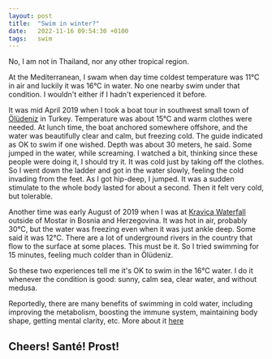 ```yaml
---
layout: post
title:  "Swim in winter?"
date:   2022-11-16 09:54:30 +0100
tags:   swim
---
```


No, I am not in Thailand, nor any other tropical region.

At the Mediterranean, I swam when day time coldest temperature was 11&deg;C in air and luckily it was 16&deg;C in water.  No one nearby swim under that condition.  I wouldn't either if I hadn't experienced it before.

It was mid April 2019 when I took a boat tour in southwest small town of [Ölüdeniz](https://goo.gl/maps/ZvgA4jmEMLTVWyUt8) in Turkey.  Temperature was about 15&deg;C and warm clothes were needed.  At lunch time, the boat anchored somewhere offshore, and the water was beautifully clear and calm, but freezing cold.  The guide indicated as OK to swim if one wished.  Depth was about 30 meters, he said.  Some jumped in the water, while screaming.  I watched a bit, thinking since these people were doing it, I should try it.  It was cold just by taking off the clothes.  So I went down the ladder and got in the water slowly, feeling the cold invading from the feet.  As I got hip-deep, I jumped.  It was a sudden stimulate to the whole body lasted for about a second.  Then it felt very cold, but tolerable.

Another time was early August of 2019 when I was at [Kravica Waterfall](https://goo.gl/maps/FD367gFRWBnmQoSy7) outside of Mostar in Bosnia and Herzegovina.  It was hot in air, probably 30&deg;C, but the water was freezing even when it was just ankle deep.  Some said it was 12&deg;C.  There are a lot of underground rivers in the country that flow to the surface at some places.  This must be it.  So I tried swimming for 15 minutes, feeling much colder than in Ölüdeniz.

So these two experiences tell me it's OK to swim in the 16&deg;C water.  I do it whenever the condition is good: sunny, calm sea, clear water, and without medusa.

Reportedly, there are many benefits of swimming in cold water, including improving the metabolism, boosting the immune system, maintaining body shape, getting mental clarity, etc.  More about it [here](https://www.orca.com/en-int/blog/tips-for-swimming-in-cold-water)

## Cheers!  Santé!  Prost!